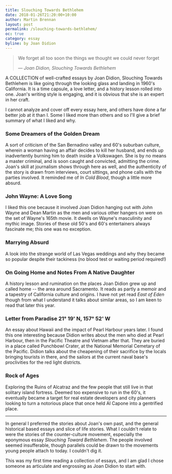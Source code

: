 ```yaml
---
title: Slouching Towards Bethlehem
date: 2018-01-26T21:20:00+10:00
author: Martin Brennan
layout: post
permalink: /slouching-towards-bethlehem/
oc: true
category: essay
byline: by Joan Didion
---
```


<blockquote class="hero">
    <p>We forget all too soon the things we thought we could never forget</p>
    <cite>— Joan Didion, Slouching Towards Bethlehem</cite>
</blockquote>

<span class="first-letter">A</span> COLLECTION of well-crafted essays by Joan Didion, Slouching Towards Bethlehem is like going through the looking glass and landing in 1960's California. It is a time capsule, a love letter, and a history lesson rolled into one. Joan's writing style is engaging, and it is obvious that she is an expert in her craft.

<!--more-->

I cannot analyze and cover off every essay here, and others have done a far better job at it than I. Some I liked more than others and so I'll give a brief summary of what I liked and why.

### Some Dreamers of the Golden Dream

A sort of criticism of the San Bernadino valley and 60's suburban culture, wherein a woman having an affair decides to kill her husband, and ends up inadvertently burning him to death inside a Volkswagen. She is by no means a master criminal, and is soon caught and convicted, admitting the crime. Joan's skill at journalism shows through here as well, and the authenticity of the story is drawn from interviews, court sittings, and phone calls with the parties involved. It reminded me of _In Cold Blood_, though a little more absurd.

### John Wayne: A Love Song

I liked this one because it involved Joan Didion hanging out with John Wayne and Dean Martin as the men and various other hangers on were on the set of Wayne's 165th movie. It dwells on Wayne's masculinity and mythic image. Stories of these old 50's and 60's entertainers always fascinate me; this one was no exception.

### Marrying Absurd

A look into the strange world of Las Vegas weddings and why they became so popular despite their tackiness (no blood test or waiting period required!)

### On Going Home and Notes From A Native Daughter

A history lesson and rumination on the places Joan Didion grew up and called home -- the area around Sacramento. It reads as partly a memoir and a tapestry of California culture and origins. I have not yet read _East of Eden_ though from what I understand it talks about similar areas, so I am keen to read that later this year.

### Letter from Paradise 21° 19' N, 157° 52' W

An essay about Hawaii and the impact of Pearl Harbour years later. I found this one interesting because Didion writes about the men who died at Pearl Harbour, then in the Pacific Theatre and Vietnam after that. They are buried in a place called Punchbowl Crater, at the National Memorial Cemetary of the Pacific. Didion talks about the cheapening of their sacrifice by the locals bringing tourists in there, and the sailors at the current naval base's proclivities for the red light districts.

### Rock of Ages

Exploring the Ruins of Alcatraz and the few people that still live in that solitary island fortress. Deemed too expensive to run in the 60's, it eventually became a target for real estate developers and city planners looking to turn a notorious place that once held Al Capone into a gentrified place.

<hr />

In general I preferred the stories about Joan's own past, and the general historical based essays and slice of life stories. What I couldn't relate to were the stories of the counter-culture movement, especially the eponymous essay _Slouching Toward Bethlehem_. The people involved seemed insufferable, though parallels could be drawn to the movements young people attach to today. I couldn't dig it.

This was my first time reading a collection of essays, and I am glad I chose someone as articulate and engrossing as Joan Didion to start with.